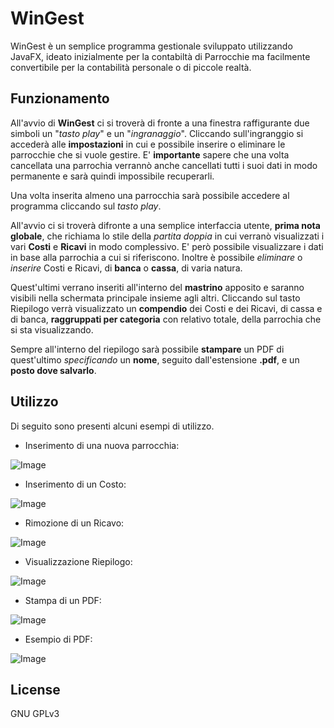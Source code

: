 # WinGest
WinGest è un semplice programma gestionale sviluppato utilizzando JavaFX, ideato inizialmente per la contabiltà di Parrocchie ma facilmente convertibile per la contabilità personale o di piccole realtà.

## Funzionamento
All'avvio di **WinGest** ci si troverà di fronte a una finestra raffigurante due simboli un "*tasto play*" e un "*ingranaggio*".
Cliccando sull'ingranggio si accederà alle **impostazioni** in cui e possibile inserire o eliminare le parrocchie che si vuole gestire.
E' **importante** sapere che una volta cancellata una parrochia verrannò anche cancellati tutti i suoi dati in modo permanente e sarà quindi impossibile recuperarli.

Una volta inserita almeno una parrocchia sarà possibile accedere al programma cliccando sul *tasto play*.

All'avvio ci si troverà difronte a una semplice interfaccia utente, **prima nota globale**, che richiama lo stile della *partita doppia* in cui verranò visualizzati i vari **Costi** e **Ricavi** in modo complessivo. E' però possibile visualizzare i dati in base alla parrochia a cui si riferiscono. Inoltre è possibile *eliminare* o *inserire* Costi e Ricavi, di **banca** o **cassa**, di varia natura.

Quest'ultimi verrano inseriti all'interno del **mastrino** apposito e saranno visibili nella schermata principale insieme agli altri.
Cliccando sul tasto Riepilogo verrà visualizzato un **compendio** dei Costi e dei Ricavi, di cassa e di banca, **raggruppati per categoria** con relativo totale, della parrochia che si sta visualizzando.

Sempre all'interno del riepilogo sarà possibile **stampare** un PDF di quest'ultimo *specificando* un **nome**, seguito dall'estensione **.pdf**, e un **posto dove salvarlo**.

## Utilizzo
Di seguito sono presenti alcuni esempi di utilizzo.
- Inserimento di una nuova parrocchia:
 
![Image](https://i.imgur.com/Be6irlb.gif)

- Inserimento di un Costo:

![Image](https://i.imgur.com/CYMpyDZ.gif)

- Rimozione di un Ricavo:

![Image](https://i.imgur.com/rRXqTKQ.gif)

- Visualizzazione Riepilogo:

![Image](https://i.imgur.com/UEsWYVM.gif)

- Stampa di un PDF:

![Image](https://i.imgur.com/94BFUyh.gif)

- Esempio di PDF:

![Image](https://i.imgur.com/Yg0KNgt.png)


## License
GNU GPLv3


